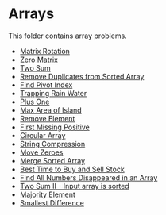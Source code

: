 # Arrays

This folder contains array problems.

* [Matrix Rotation](/Arrays/MatrixRotation/)  
* [Zero Matrix](/Arrays/ZeroMatrix/)  
* [Two Sum](/Arrays/TwoSum/)  
* [Remove Duplicates from Sorted Array](/Arrays/Duplicates/)  
* [Find Pivot Index](Pivot)  
* [Trapping Rain Water](Rain)  
* [Plus One](PlusOne)  
* [Max Area of Island](Area)  
* [Remove Element](RemoveElement)
* [First Missing Positive](MissingInteger)
* [Circular Array](Circular)  
* [String Compression](StringCompression)  
* [Move Zeroes](MoveZeroes)  
* [Merge Sorted Array](Merge)  
* [Best Time to Buy and Sell Stock](Stock1)  
* [Find All Numbers Disappeared in an Array](Disappeared)  
* [Two Sum II - Input array is sorted](2Sum2)  
* [Majority Element](Majority)  
* [Smallest Difference](SmallestDifference)  

[//]: # (These are reference links used in the body of this note and get stripped out when the markdown processor does its job. There is no need to format nicely because it shouldn't be seen. Thanks SO - http://stackoverflow.com/questions/4823468/store-comments-in-markdown-syntax)
